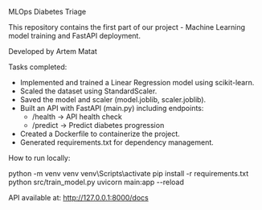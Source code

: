 MLOps Diabetes Triage

This repository contains the first part of our project - Machine Learning model training and FastAPI deployment.

Developed by Artem Matat

Tasks completed:

- Implemented and trained a Linear Regression model using scikit-learn.
- Scaled the dataset using StandardScaler.
- Saved the model and scaler (model.joblib, scaler.joblib).
- Built an API with FastAPI (main.py) including endpoints:
     - /health -> API health check
     - /predict -> Predict diabetes progression
- Created a Dockerfile to containerize the project.
- Generated requirements.txt for dependency management.

How to run locally:

python -m venv venv
venv\Scripts\activate
pip install -r requirements.txt
python src/train_model.py
uvicorn main:app --reload


API available at:
http://127.0.0.1:8000/docs

